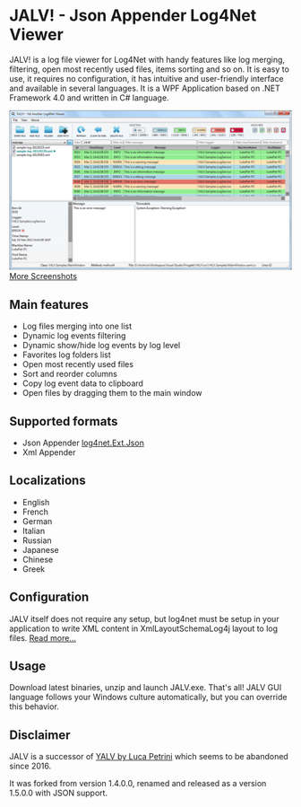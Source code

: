 # JALV! - Json Appender Log4Net Viewer

JALV! is a log file viewer for Log4Net with handy features like log merging, filtering, open most recently used files, items sorting and so on. It is easy to use, it requires no configuration, it has intuitive and user-friendly interface and available in several languages. It is a WPF Application based on .NET Framework 4.0 and written in C# language.

![Screenshot](/doc/images/JALV-Win.png?raw=true "JALV Main Window")
[More Screenshots](https://github.com/stefanjarina/JALV/wiki/Screenshots)

## Main features

* Log files merging into one list
* Dynamic log events filtering
* Dynamic show/hide log events by log level
* Favorites log folders list
* Open most recently used files
* Sort and reorder columns
* Copy log event data to clipboard
* Open files by dragging them to the main window

## Supported formats

* Json Appender [log4net.Ext.Json](https://www.nuget.org/packages/log4net.Ext.Json/)
* Xml Appender

## Localizations

* English
* French
* German
* Italian
* Russian
* Japanese
* Chinese
* Greek

## Configuration

JALV itself does not require any setup, but log4net must be setup in your application to write XML content in XmlLayoutSchemaLog4j layout to log files. [Read more...](https://github.com/stefanjarina/JALV/wiki)

## Usage

Download latest binaries, unzip and launch JALV.exe. That's all!
JALV GUI language follows your Windows culture automatically, but you can override this behavior.

## Disclaimer

JALV is a successor of [YALV by Luca Petrini](https://github.com/LukePet/YALV) which seems to be abandoned since 2016.

It was forked from version 1.4.0.0, renamed and released as a version 1.5.0.0 with JSON support.
